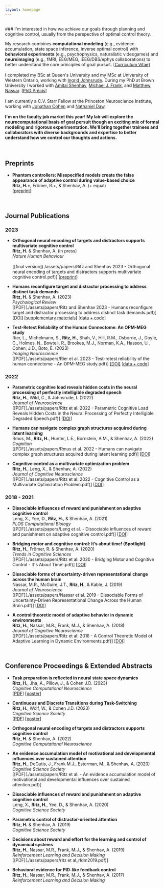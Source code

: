 ```yaml
---
layout: homepage
---
```

<br>
### I'm interested in how we achieve our goals through planning and cognitive control, usually from the perspective of optimal control theory.

My research combines **computational modeling** (e.g., evidence accumulation, state space inference, inverse optimal control) with **behavioral experiments** (e.g., psychophysics, naturalistic videogames) and **neuroimaging** (e.g., fMRI, EEG/MEG, iEEG/DBS/ephys collaborations) to better understand the core principles of goal pursuit. [[Curriculum Vitae](./assets/CV/hritz_CV.pdf)]
<br><br>
I completed my BSc at Queen's University and my MSc at University of Western Ontario, working with [Ingrid Johnsrude](https://sites.google.com/site/johnsrudeconchlab/home). During my PhD at Brown University I worked with [Amitai Shenhav](https://www.shenhavlab.org/), [Michael J. Frank](https://www.lnccbrown.com/), and [Matthew Nassar](https://sites.brown.edu/mattlab/). [[PhD Précis](./assets/papers/Ritz_PhD_Precis.pdf)]
<br><br>
I am currently a C.V. Starr Fellow at the Princeton Neuroscience Institute, working with [Jonathan Cohen](https://ncclab.princeton.edu/) and [Nathaniel Daw](https://dawlab.princeton.edu/).
<br><br>
**I'm on the faculty job market this year! My lab will explore the neurocomputational basis of goal persuit though an exciting mix of formal modeling and rigorous experimentation. We'll bring together trainees and collaborators with diverse backgrounds and expertise to better understand how we control our thoughts and actions.**
<br><br><br>






## Preprints

- **Phantom controllers: Misspecified models create the false appearance of adaptive control during value-based choice**
  <br>
  **Ritz, H.+**, Frömer, R.+, & Shenhav, A. (+ equal)
  <br>
  [[preprint](https://doi.org/10.1101/2023.01.18.524640)] 

 

<br>









## Journal Publications


### 2023

- **Orthogonal neural encoding of targets and distractors supports multivariate cognitive control**
  <br>
  **Ritz, H.** & Shenhav, A. (in press)
  <br>
  _Nature Human Behaviour_
  <br>   
  [[final version](./assets/papers/Ritz and Shenhav 2023 - Orthogonal neural encoding of targets and distractors supports multivariate cognitive control.pdf)] 
  [[preprint](https://doi.org/10.1101/2022.12.01.518771)] 


- **Humans reconfigure target and distractor processing to address distinct task demands**
  <br>
  **Ritz, H.** & Shenhav, A. (2023)
  <br>
  _Psychological Review_
  <br> 
  [[PDF](./assets/papers/Ritz and Shenhav 2023 - Humans reconfigure target and distractor processing to address distinct task demands.pdf)] 
  [[DOI](https://doi.org/10.1037/rev0000442)] 
  [[supplementary materials](./assets/papers/rev0000442_sm.pdf)] 
  [[data + code](https://github.com/shenhavlab/PACT-public)]


- **Test-Retest Reliability of the Human Connectome: An OPM-MEG study**
  <br>
  Rier, L., Michelmann, S., **Ritz, H.**, Shah, V., Hill, R.M., Osborne, J., Doyle, C., Holmes, N., Bowtell, R., Brookes, M.J., Norman, K.A., Hasson, U., Cohen, J.D., Boto, E. (2023)
  <br>
  _Imaging Neuroscience_
  <br> 
  [[PDF](./assets/papers/Rier et al. 2023 - Test-retest reliability of the human connectome - An OPM-MEG study.pdf)] 
  [[DOI]](https://doi.org/10.1162/imag_a_00020)
  [[data + code](https://doi.org/10.5281/zenodo.7477061)]




### 2022

- **Parametric cognitive load reveals hidden costs in the neural processing of perfectly intelligible degraded speech**
  <br>
  **Ritz, H.**, Wild, C., & Johnsrude, I. (2022)
  <br>
  _Journal of Neuroscience_
  <br> 
  [[PDF](./assets/papers/Ritz et al. 2022 - Parametric Cognitive Load Reveals Hidden Costs in the Neural Processing of Perfectly Intelligible Degraded Speech.pdf)]
  [[DOI](https://doi.org/10.1523/JNEUROSCI.1777-21.2022)]


- **Humans can navigate complex graph structures acquired during latent learning**
  <br>
  Rmus, M., **Ritz, H.**, Hunter, L.E., Bornstein, A.M., & Shenhav, A. (2022)
  <br>
  _Cognition_
  <br> 
  [[PDF](./assets/papers/Rmus et al. 2022 - Humans can navigate complex graph structures acquired during latent learning.pdf)]
  [[DOI](https://doi.org/10.1016/j.cognition.2022.105103)]



- **Cognitive control as a multivariate optimization problem**
  <br>
  **Ritz, H.**, Leng, X., & Shenhav, A. (2022)
  <br>
  _Journal of Cognitive Neuroscience_
  <br> 
  [[PDF](./assets/papers/Ritz et al. 2022 - Cognitive Control as a Multivariate Optimization Problem.pdf)]
  [[DOI](https://doi.org/10.1162/jocn_a_01822)]




### 2018 - 2021

- **Dissociable influences of reward and punishment on adaptive cognitive control**
  <br>
  Leng, X., Yee, D., **Ritz, H.**, & Shenhav, A. (2021)
  <br>
  _PLOS Computational Biology_
  <br> 
  [[PDF](./assets/papers/Leng et al. - Dissociable influences of reward and punishment on adaptive cognitive control.pdf)]
  [[DOI](https://doi.org/10.1371/journal.pcbi.1009737)]


- **Bridging motor and cognitive control: It’s about time! (Spotlight)**
  <br>
  **Ritz, H.**, Frömer, R. & Shenhav, A. (2020)
  <br>
  _Trends in Cognitive Sciences_
  <br> 
  [[PDF](./assets/papers/Ritz et al. 2020 - Bridging Motor and Cognitive Control - It's About Time!.pdf)]
  [[DOI](https://doi.org/10.1016/j.tics.2019.11.005)]



- **Dissociable forms of uncertainty-driven representational change across the human brain**
  <br>
  Nassar, M.R., McGuire, J.T., **Ritz, H.**, & Kable, J. (2019)
  <br>
  _Journal of Neuroscience_
  <br> 
  [[PDF](./assets/papers/Nassar et al. 2019 - Dissociable Forms of Uncertainty-Driven Representational Change Across the Human Brain.pdf)]
  [[DOI](https://doi.org/10.1523/JNEUROSCI.1713-18.2018)]


- **A control theoretic model of adaptive behavior in dynamic environments**
  <br>
  **Ritz, H.**, Nassar, M.R., Frank, M.J., & Shenhav, A. (2018)
  <br>
  _Journal of Cognitive Neuroscience_
  <br> 
  [[PDF](./assets/papers/Ritz et al. 2018 - A Control Theoretic Model of Adaptive Learning in Dynamic Environments.pdf)]
  [[DOI](https://doi.org/10.1162/jocn_a_01289)]



<br>









## Conference Proceedings & Extended Abstracts

- **Task preparation is reflected in neural state space dynamics**
  <br>
  **Ritz, H.**, Jha, A., Pillow, J., & Cohen J.D. (2023) 
  <br>
  _Cognitive Computational Neuroscience_
  <br>
  [[PDF](./assets/papers/2023_CCN.pdf)] [[poster](./assets/posters/2023_CCN_poster.pdf)]


- **Continuous and Discrete Transitions during Task-Switching**
  <br>
  **Ritz, H.**, Wolf, W., & Cohen J.D. (2023)
  <br>
  _Cognitive Science Society_
  <br> 
  [[PDF](./assets/papers/Ritz_2023_CogSci.pdf)] [[poster](./assets/posters/2023_cogsci_poster.pdf)]


- **Orthogonal neural encoding of targets and distractors supports cognitive control**
  <br>
  **Ritz, H.** & Shenhav, A. (2022)
  <br>
  _Cognitive Computational Neuroscience_


- **An evidence accumulation model of motivational and developmental influences over sustained attention**
  <br>
  **Ritz, H.**, DeGutis, J., Frank M.J., Esterman, M., & Shenhav, A. (2020)
  <br>
  _Cognitive Science Society_
  <br> 
  [[PDF](./assets/papers/Ritz et al. - An evidence accumulation model of motivational and developmental influences over sustained attention.pdf)]


- **Dissociable influences of reward and punishment on adaptive cognitive control**
  <br>
  Leng, X., **Ritz, H.**, Yee, D., & Shenhav, A. (2020)
  <br>
  _Cognitive Science Society_


- **Parametric control of distractor-oriented attention**
  <br>
  **Ritz, H.** & Shenhav, A. (2019)
  <br>
  _Cognitive Science Society_
  

- **Decisions about reward and effort for the learning and control of dynamical systems**
  <br>
  **Ritz, H.**, Nassar, M.R., Frank, M.J., & Shenhav, A. (2019)
  <br>
  _Reinforcement Learning and Decision Making_
  <br> 
  [[PDF](./assets/papers/ritz et al_rldm2019.pdf)]
  

- **Behavioral evidence for PID-like feedback control**
  <br>
  **Ritz, H.**, Nassar, M.R., Frank, M.J., & Shenhav, A. (2017)
  <br>
  _Reinforcement Learning and Decision Making_


<br>



